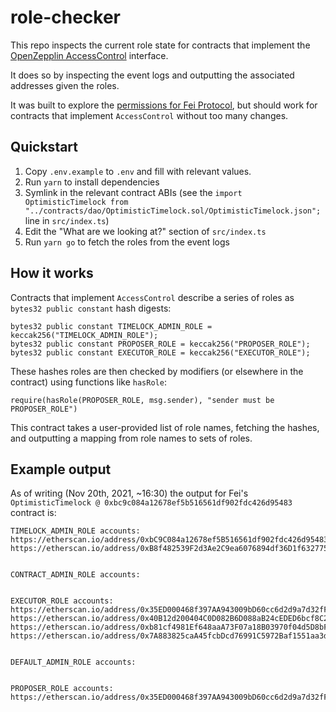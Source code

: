 # role-checker

This repo inspects the current role state for contracts that implement the [OpenZepplin AccessControl](https://docs.openzeppelin.com/contracts/3.x/api/access#AccessControl) interface.

It does so by inspecting the event logs and outputting the associated addresses given the roles.

It was built to explore the [permissions for Fei Protocol](https://docs.fei.money/developer/contract-docs/permissions), but should work for contracts that implement `AccessControl` without too many changes.

## Quickstart

1. Copy `.env.example` to `.env` and fill with relevant values.
2. Run `yarn` to install dependencies
3. Symlink in the relevant contract ABIs (see the `import OptimisticTimelock from "../contracts/dao/OptimisticTimelock.sol/OptimisticTimelock.json";` line in `src/index.ts`)
4. Edit the "What are we looking at?" section of `src/index.ts`
5. Run `yarn go` to fetch the roles from the event logs

## How it works

Contracts that implement `AccessControl` describe a series of roles as `bytes32 public constant` hash digests:

    bytes32 public constant TIMELOCK_ADMIN_ROLE = keccak256("TIMELOCK_ADMIN_ROLE");
    bytes32 public constant PROPOSER_ROLE = keccak256("PROPOSER_ROLE");
    bytes32 public constant EXECUTOR_ROLE = keccak256("EXECUTOR_ROLE");

These hashes roles are then checked by modifiers (or elsewhere in the contract) using functions like `hasRole`:

    require(hasRole(PROPOSER_ROLE, msg.sender), "sender must be PROPOSER_ROLE")

This contract takes a user-provided list of role names, fetching the hashes, and outputting a mapping from role names to sets of roles.

## Example output

As of writing (Nov 20th, 2021, ~16:30) the output for Fei's `OptimisticTimelock @ 0xbc9c084a12678ef5b516561df902fdc426d95483` contract is:

    TIMELOCK_ADMIN_ROLE accounts:
    https://etherscan.io/address/0xbC9C084a12678ef5B516561df902fdc426d95483
    https://etherscan.io/address/0xB8f482539F2d3Ae2C9ea6076894df36D1f632775


    CONTRACT_ADMIN_ROLE accounts:


    EXECUTOR_ROLE accounts:
    https://etherscan.io/address/0x35ED000468f397AA943009bD60cc6d2d9a7d32fF
    https://etherscan.io/address/0x40B12d200404C0D082B6D088aB24cEDED6bcf8C2
    https://etherscan.io/address/0xb81cf4981Ef648aaA73F07a18B03970f04d5D8bF
    https://etherscan.io/address/0x7A883825caA45fcbDcd76991C5972Baf1551aa3d


    DEFAULT_ADMIN_ROLE accounts:


    PROPOSER_ROLE accounts:
    https://etherscan.io/address/0x35ED000468f397AA943009bD60cc6d2d9a7d32fF

